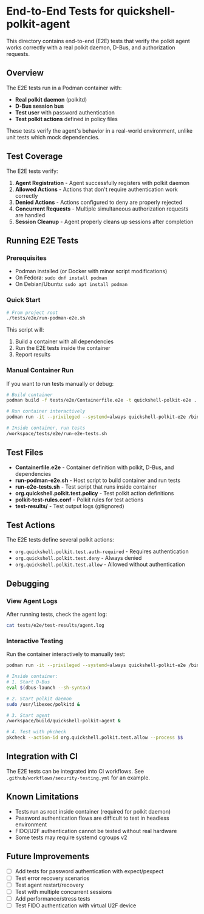 # End-to-End Tests for quickshell-polkit-agent

This directory contains end-to-end (E2E) tests that verify the polkit agent works correctly with a real polkit daemon, D-Bus, and authorization requests.

## Overview

The E2E tests run in a Podman container with:
- **Real polkit daemon** (polkitd)
- **D-Bus session bus**
- **Test user** with password authentication
- **Test polkit actions** defined in policy files

These tests verify the agent's behavior in a real-world environment, unlike unit tests which mock dependencies.

## Test Coverage

The E2E tests verify:

1. **Agent Registration** - Agent successfully registers with polkit daemon
2. **Allowed Actions** - Actions that don't require authentication work correctly
3. **Denied Actions** - Actions configured to deny are properly rejected
4. **Concurrent Requests** - Multiple simultaneous authorization requests are handled
5. **Session Cleanup** - Agent properly cleans up sessions after completion

## Running E2E Tests

### Prerequisites

- Podman installed (or Docker with minor script modifications)
- On Fedora: `sudo dnf install podman`
- On Debian/Ubuntu: `sudo apt install podman`

### Quick Start

```bash
# From project root
./tests/e2e/run-podman-e2e.sh
```

This script will:
1. Build a container with all dependencies
2. Run the E2E tests inside the container
3. Report results

### Manual Container Run

If you want to run tests manually or debug:

```bash
# Build container
podman build -f tests/e2e/Containerfile.e2e -t quickshell-polkit-e2e .

# Run container interactively
podman run -it --privileged --systemd=always quickshell-polkit-e2e /bin/bash

# Inside container, run tests
/workspace/tests/e2e/run-e2e-tests.sh
```

## Test Files

- **Containerfile.e2e** - Container definition with polkit, D-Bus, and dependencies
- **run-podman-e2e.sh** - Host script to build container and run tests
- **run-e2e-tests.sh** - Test script that runs inside container
- **org.quickshell.polkit.test.policy** - Test polkit action definitions
- **polkit-test-rules.conf** - Polkit rules for test actions
- **test-results/** - Test output logs (gitignored)

## Test Actions

The E2E tests define several polkit actions:

- `org.quickshell.polkit.test.auth-required` - Requires authentication
- `org.quickshell.polkit.test.deny` - Always denied
- `org.quickshell.polkit.test.allow` - Allowed without authentication

## Debugging

### View Agent Logs

After running tests, check the agent log:

```bash
cat tests/e2e/test-results/agent.log
```

### Interactive Testing

Run the container interactively to manually test:

```bash
podman run -it --privileged --systemd=always quickshell-polkit-e2e /bin/bash

# Inside container:
# 1. Start D-Bus
eval $(dbus-launch --sh-syntax)

# 2. Start polkit daemon
sudo /usr/libexec/polkitd &

# 3. Start agent
/workspace/build/quickshell-polkit-agent &

# 4. Test with pkcheck
pkcheck --action-id org.quickshell.polkit.test.allow --process $$
```

## Integration with CI

The E2E tests can be integrated into CI workflows. See `.github/workflows/security-testing.yml` for an example.

## Known Limitations

- Tests run as root inside container (required for polkit daemon)
- Password authentication flows are difficult to test in headless environment
- FIDO/U2F authentication cannot be tested without real hardware
- Some tests may require systemd cgroups v2

## Future Improvements

- [ ] Add tests for password authentication with expect/pexpect
- [ ] Test error recovery scenarios
- [ ] Test agent restart/recovery
- [ ] Test with multiple concurrent sessions
- [ ] Add performance/stress tests
- [ ] Test FIDO authentication with virtual U2F device
